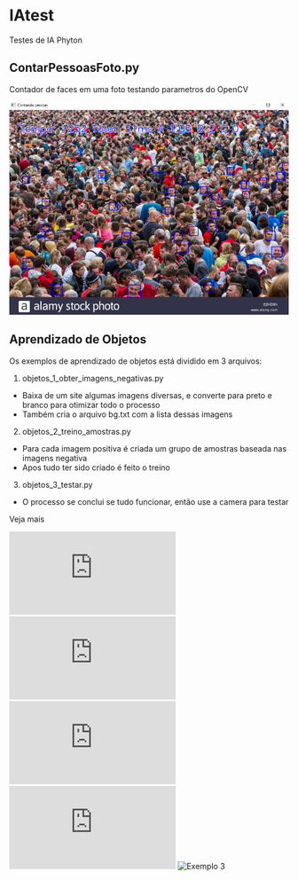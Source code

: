 # IAtest
Testes de IA Phyton

## ContarPessoasFoto.py

Contador de faces em uma foto testando parametros do OpenCV 

![Contador de Pessoas](https://raw.githubusercontent.com/creatorsbrazil/IAtest/master/doc/contar-pressoas.png)

## Aprendizado de Objetos

Os exemplos de aprendizado de objetos está dividido em 3 arquivos:

1) objetos_1_obter_imagens_negativas.py
* Baixa de um site algumas imagens diversas, e converte para preto e branco para otimizar todo o processo
* Também cria o arquivo bg.txt com a lista dessas imagens

2) objetos_2_treino_amostras.py
* Para cada imagem positiva é criada um grupo de amostras baseada nas imagens negativa
* Apos tudo ter sido criado é feito o treino
   
3) objetos_3_testar.py
* O processo se conclui se tudo funcionar, então use a camera para testar

Veja mais

![DOC 2.4 Open CV Traincascade](https://docs.opencv.org/2.4/doc/user_guide/ug_traincascade.html)
![DOC 3.3 Open CV Traincascade](https://docs.opencv.org/3.3.0/dc/d88/tutorial_traincascade.html)
![Exemplo 1](http://note.sonots.com/SciSoftware/haartraining.html)
![Exemplo 2](https://coding-robin.de/2013/07/22/train-your-own-opencv-haar-classifier.html)
![Exemplo 3](https://codeyarns.com/2014/09/01/how-to-train-opencv-cascade-classifier)
